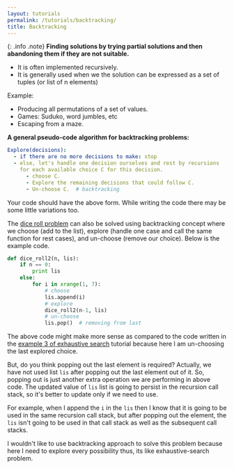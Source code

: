 ```yaml
---
layout: tutorials
permalink: /tutorials/backtracking/
title: Backtracking
---
```


{: .info .note}
**Finding solutions by trying partial solutions and then abandoning them if they are not suitable.**

- It is often implemented recursively.
- It is generally used when we the solution can be expressed as a set of tuples (or list of n elements)

Example:

- Producing all permutations of a set of values.
- Games: Suduko, word jumbles, etc
- Escaping from a maze.

**A general pseudo-code algorithm for backtracking problems:**

```yml
Explore(decisions):
  - if there are no more decisions to make: stop
  - else, let's handle one decision ourselves and rest by recursions
    for each available choice C for this decision.
      - choose C.
      - Explore the remaining decisions that could follow C.
      - Un-choose C.  # backtracking
```

Your code should have the above form. While writing the code there may be some little variations too.

The [dice roll problem](http://binomial.me/tutorials/exhaustive-search/#example-3-dice-rolls) can also be solved using backtracking concept where we choose (add to the list), explore (handle one case and call the same function for rest cases), and un-choose (remove our choice). Below is the example code.

```py
def dice_roll2(n, lis):
    if n == 0:
        print lis
    else:
        for i in xrange(1, 7):
            # choose
            lis.append(i)
            # explore
            dice_roll2(n-1, lis)
            # un-choose
            lis.pop()  # removing from last
```

The above code might make more sense as compared to the code written in the [example 3 of exhaustive search](http://binomial.me/tutorials/exhaustive-search/#example-3-dice-rolls) tutorial because here I am un-choosing the last explored choice.

But, do you think popping out the last element is required?
Actually, we have not used list `lis` after popping out the last element out of it. So, popping out is just another extra operation we are performing in above code. The updated value of `lis` list is going to persist in the recursion call stack, so it's better to update only if we need to use.

For example, when I append the `i` in the `lis` then I know that it is going to be used in the same recursion call stack, but after popping out the element, the `lis` isn't going to be used in that call stack as well as the subsequent call stacks.

I wouldn't like to use backtracking approach to solve this problem because here I need to explore every possibility thus, its like exhaustive-search problem.
